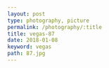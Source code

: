 ```yaml
---
layout: post
type: photography, picture
permalink: /photography/:title
title: vegas-87
date: 2018-01-08
keyword: vegas
path: 87.jpg
---
```



